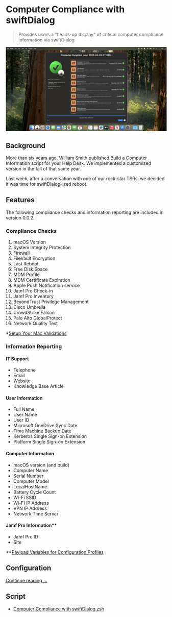 # Computer Compliance with swiftDialog

> Provides users a "heads-up display" of critical computer compliance information via swiftDialog

![Computer Compliance Hero](images/Computer_Compliance_Hero.png)

## Background

More than six years ago, William Smith published Build a Computer Information script for your Help Desk. We implemented a customized version in the fall of that same year.

Last week, after a conversation with one of our rock-star TSRs, we decided it was time for swiftDialog-ized reboot.

## Features

The following compliance checks and information reporting are included in version 0.0.2.

### Compliance Checks

1. macOS Version
1. System Integrity Protection
1. Firewall
1. FileVault Encryption
1. Last Reboot
1. Free Disk Space
1. MDM Profile
1. MDM Certificate Expiration
1. Apple Push Notification service
1. Jamf Pro Check-in
1. Jamf Pro Inventory
1. BeyondTrust Privilege Management
1. Cisco Umbrella
1. CrowdStrike Falcon
1. Palo Alto GlobalProtect
1. Network Quality Test

*[Setup Your Mac Validations](https://github.com/setup-your-mac/Setup-Your-Mac/tree/main/Validations)

### Information Reporting

#### IT Support
- Telephone
- Email
- Website
- Knowledge Base Article

#### User Information
- Full Name
- User Name
- User ID
- Microsoft OneDrive Sync Date
- Time Machine Backup Date
- Kerberos Single Sign-on Extension
- Platform Single Sign-on Extension

#### Computer Information
- macOS version (and build)
- Computer Name
- Serial Number
- Computer Model
- LocalHostName
- Battery Cycle Count
- Wi-Fi SSID
- Wi-FI IP Address
- VPN IP Address
- Network Time Server

#### Jamf Pro Information**
- Jamf Pro ID
- Site

**[Payload Variables for Configuration Profiles](https://learn.jamf.com/en-US/bundle/jamf-pro-documentation-11.15.0/page/Computer_Configuration_Profiles.html#ariaid-title2)

## Configuration

[Continue reading …](https://snelson.us/2025/04/computer-compliance-0-0-2/)

## Script
- [Computer Compliance with swiftDialog.zsh](Computer%20Compliance%20with%20swiftDialog.zsh)